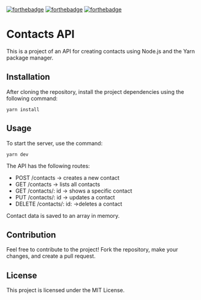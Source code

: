 [![forthebadge](https://forthebadge.com/images/badges/made-with-javascript.svg)](https://forthebadge.com)
[![forthebadge](https://forthebadge.com/images/badges/open-source.svg)](https://forthebadge.com)
[![forthebadge](https://forthebadge.com/images/badges/powered-by-water.svg)](https://forthebadge.com)


# Contacts API

This is a project of an API for creating contacts using Node.js and the Yarn package manager.

## Installation

After cloning the repository, install the project dependencies using the following command:
```
yarn install
```

## Usage

To start the server, use the command:
```
yarn dev
```

The API has the following routes:

- POST /contacts -> creates a new contact
- GET /contacts -> lists all contacts
- GET /contacts/: id -> shows a specific contact
- PUT /contacts/: id -> updates a contact
- DELETE /contacts/: id: ->deletes a contact

Contact data is saved to an array in memory.

## Contribution

Feel free to contribute to the project! Fork the repository, make your changes, and create a pull request.

## License

This project is licensed under the MIT License.
